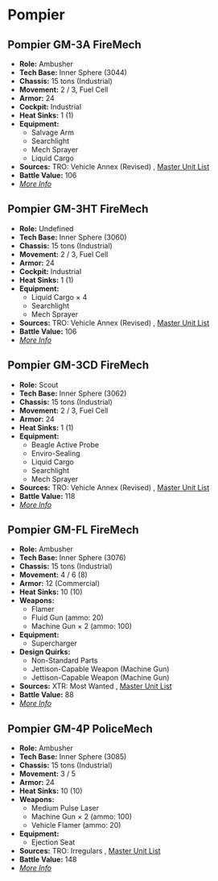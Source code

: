 # Pompier 

## Pompier GM-3A FireMech 

- **Role:** Ambusher 
- **Tech Base:** Inner Sphere (3044) 
- **Chassis:** 15 tons (Industrial) 
- **Movement:** 2 / 3, Fuel Cell 
- **Armor:** 24 
- **Cockpit:** Industrial 
- **Heat Sinks:** 1 (1) 
- **Equipment:** 
  - Salvage Arm 
  - Searchlight 
  - Mech Sprayer 
  - Liquid Cargo 
- **Sources:** TRO: Vehicle Annex (Revised) , [Master Unit List](http://masterunitlist.info/Unit/Details/4842) 
- **Battle Value:** 106 
- [*More Info*](pompier/pompier_gm-3a_firemech.md) 

## Pompier GM-3HT FireMech 

- **Role:** Undefined 
- **Tech Base:** Inner Sphere (3060) 
- **Chassis:** 15 tons (Industrial) 
- **Movement:** 2 / 3, Fuel Cell 
- **Armor:** 24 
- **Cockpit:** Industrial 
- **Heat Sinks:** 1 (1) 
- **Equipment:** 
  - Liquid Cargo × 4 
  - Searchlight 
  - Mech Sprayer 
- **Sources:** TRO: Vehicle Annex (Revised) , [Master Unit List](http://masterunitlist.info/Unit/Details/4844) 
- **Battle Value:** 106 
- [*More Info*](pompier/pompier_gm-3ht_firemech.md) 

## Pompier GM-3CD FireMech 

- **Role:** Scout 
- **Tech Base:** Inner Sphere (3062) 
- **Chassis:** 15 tons (Industrial) 
- **Movement:** 2 / 3, Fuel Cell 
- **Armor:** 24 
- **Heat Sinks:** 1 (1) 
- **Equipment:** 
  - Beagle Active Probe 
  - Enviro-Sealing 
  - Liquid Cargo 
  - Searchlight 
  - Mech Sprayer 
- **Sources:** TRO: Vehicle Annex (Revised) , [Master Unit List](http://masterunitlist.info/Unit/Details/4843) 
- **Battle Value:** 118 
- [*More Info*](pompier/pompier_gm-3cd_firemech.md) 

## Pompier GM-FL FireMech 

- **Role:** Ambusher 
- **Tech Base:** Inner Sphere (3076) 
- **Chassis:** 15 tons (Industrial) 
- **Movement:** 4 / 6 (8) 
- **Armor:** 12 (Commercial) 
- **Heat Sinks:** 10 (10) 
- **Weapons:** 
  - Flamer 
  - Fluid Gun (ammo: 20) 
  - Machine Gun × 2 (ammo: 100) 
- **Equipment:** 
  - Supercharger 
- **Design Quirks:** 
  - Non-Standard Parts 
  - Jettison-Capable Weapon (Machine Gun) 
  - Jettison-Capable Weapon (Machine Gun) 
- **Sources:** XTR: Most Wanted , [Master Unit List](http://masterunitlist.info/Unit/Details/5780) 
- **Battle Value:** 88 
- [*More Info*](pompier/pompier_gm-fl_firemech.md) 

## Pompier GM-4P PoliceMech 

- **Role:** Ambusher 
- **Tech Base:** Inner Sphere (3085) 
- **Chassis:** 15 tons (Industrial) 
- **Movement:** 3 / 5 
- **Armor:** 24 
- **Heat Sinks:** 10 (10) 
- **Weapons:** 
  - Medium Pulse Laser 
  - Machine Gun × 2 (ammo: 100) 
  - Vehicle Flamer (ammo: 20) 
- **Equipment:** 
  - Ejection Seat 
- **Sources:** TRO: Irregulars , [Master Unit List](http://masterunitlist.info/Unit/Details/7837) 
- **Battle Value:** 148 
- [*More Info*](pompier/pompier_gm-4p_policemech.md) 

